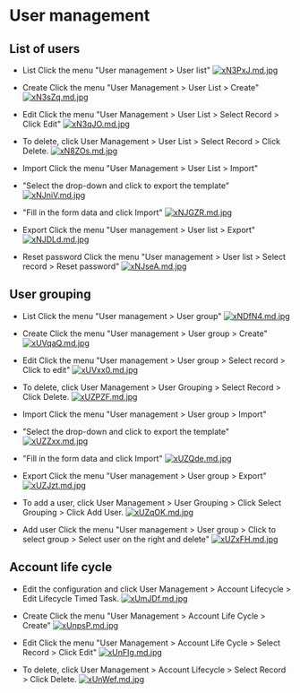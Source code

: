 # User management

## List of users

* List Click the menu "User management > User list"
[![ xN3PxJ.md.jpg ](https://s1.ax1x.com/2022/10/11/xN3PxJ.md.jpg)](https://imgse.com/i/xN3PxJ)

* Create Click the menu "User Management > User List > Create"
[![ xN3sZq.md.jpg ](https://s1.ax1x.com/2022/10/11/xN3sZq.md.jpg)](https://imgse.com/i/xN3sZq)

* Edit Click the menu "User Management > User List > Select Record > Click Edit"
[![ xN3qJO.md.jpg ](https://s1.ax1x.com/2022/10/11/xN3qJO.md.jpg)](https://imgse.com/i/xN3qJO)

* To delete, click User Management > User List > Select Record > Click Delete.
[![ xN8ZOs.md.jpg ](https://s1.ax1x.com/2022/10/11/xN8ZOs.md.jpg)](https://imgse.com/i/xN8ZOs)

* Import Click the menu "User Management > User List > Import"
* "Select the drop-down and click to export the template"
    [![ xNJniV.md.jpg ](https://s1.ax1x.com/2022/10/11/xNJniV.md.jpg)](https://imgse.com/i/xNJniV)
* "Fill in the form data and click Import"
    [![ xNJGZR.md.jpg ](https://s1.ax1x.com/2022/10/11/xNJGZR.md.jpg)](https://imgse.com/i/xNJGZR)

* Export Click the menu "User management > User list > Export"
[![ xNJDLd.md.jpg ](https://s1.ax1x.com/2022/10/11/xNJDLd.md.jpg)](https://imgse.com/i/xNJDLd)

* Reset password Click the menu "User management > User list > Select record > Reset password"
[![ xNJseA.md.jpg ](https://s1.ax1x.com/2022/10/11/xNJseA.md.jpg)](https://imgse.com/i/xNJseA)

## User grouping

* List Click the menu "User management > User group"
[![ xNDfN4.md.jpg ](https://s1.ax1x.com/2022/10/11/xNDfN4.md.jpg)](https://imgse.com/i/xNDfN4)

* Create Click the menu "User management > User group > Create"
[![ xUVqaQ.md.jpg ](https://s1.ax1x.com/2022/10/12/xUVqaQ.md.jpg)](https://imgse.com/i/xUVqaQ)

* Edit Click the menu "User management > User group > Select record > Click to edit"
[![ xUVxx0.md.jpg ](https://s1.ax1x.com/2022/10/12/xUVxx0.md.jpg)](https://imgse.com/i/xUVxx0)

* To delete, click User Management > User Grouping > Select Record > Click Delete.
[![ xUZPZF.md.jpg ](https://s1.ax1x.com/2022/10/12/xUZPZF.md.jpg)](https://imgse.com/i/xUZPZF)

* Import Click the menu "User management > User group > Import"
* "Select the drop-down and click to export the template"
    [![ xUZZxx.md.jpg ](https://s1.ax1x.com/2022/10/12/xUZZxx.md.jpg)](https://imgse.com/i/xUZZxx)
* "Fill in the form data and click Import"
    [![ xUZQde.md.jpg ](https://s1.ax1x.com/2022/10/12/xUZQde.md.jpg)](https://imgse.com/i/xUZQde)

* Export Click the menu "User management > User group > Export"
[![ xUZJzt.md.jpg ](https://s1.ax1x.com/2022/10/12/xUZJzt.md.jpg)](https://imgse.com/i/xUZJzt)

* To add a user, click User Management > User Grouping > Click Select Grouping > Click Add User.
[![ xUZqOK.md.jpg ](https://s1.ax1x.com/2022/10/12/xUZqOK.md.jpg)](https://imgse.com/i/xUZqOK)

* Add user Click the menu "User management > User group > Click to select group > Select user on the right and delete"
[![ xUZxFH.md.jpg ](https://s1.ax1x.com/2022/10/12/xUZxFH.md.jpg)](https://imgse.com/i/xUZxFH)

## Account life cycle

* Edit the configuration and click User Management > Account Lifecycle > Edit Lifecycle Timed Task.
[![ xUmJDf.md.jpg ](https://s1.ax1x.com/2022/10/12/xUmJDf.md.jpg)](https://imgse.com/i/xUmJDf)

* Create Click the menu "User Management > Account Life Cycle > Create"
[![ xUnpsP.md.jpg ](https://s1.ax1x.com/2022/10/12/xUnpsP.md.jpg)](https://imgse.com/i/xUnpsP)

* Edit Click the menu "User Management > Account Life Cycle > Select Record > Click Edit"
[![ xUnFIg.md.jpg ](https://s1.ax1x.com/2022/10/12/xUnFIg.md.jpg)](https://imgse.com/i/xUnFIg)

* To delete, click User Management > Account Lifecycle > Select Record > Click Delete.
[![ xUnWef.md.jpg ](https://s1.ax1x.com/2022/10/12/xUnWef.md.jpg)](https://imgse.com/i/xUnWef)